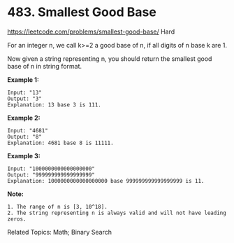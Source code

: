 # 483. Smallest Good Base
<https://leetcode.com/problems/smallest-good-base/>
Hard

For an integer n, we call k>=2 a good base of n, if all digits of n base k are 1.

Now given a string representing n, you should return the smallest good base of n in string format.

**Example 1:**

    Input: "13"
    Output: "3"
    Explanation: 13 base 3 is 111.
 

**Example 2:**

    Input: "4681"
    Output: "8"
    Explanation: 4681 base 8 is 11111.
 

**Example 3:**

    Input: "1000000000000000000"
    Output: "999999999999999999"
    Explanation: 1000000000000000000 base 999999999999999999 is 11.
 

**Note:**

    1. The range of n is [3, 10^18].
    2. The string representing n is always valid and will not have leading zeros.

Related Topics: Math; Binary Search

